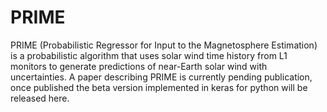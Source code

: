 # PRIME
PRIME (Probabilistic Regressor for Input to the Magnetosphere Estimation) is a probabilistic algorithm that uses solar wind time history from L1 monitors to generate predictions of near-Earth solar wind with uncertainties. A paper describing PRIME is currently pending publication, once published the beta version implemented in keras for python will be released here.
